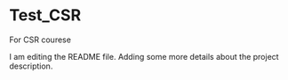 # Test_CSR
For CSR courese

I am editing the README file. Adding some more details about the project description.
